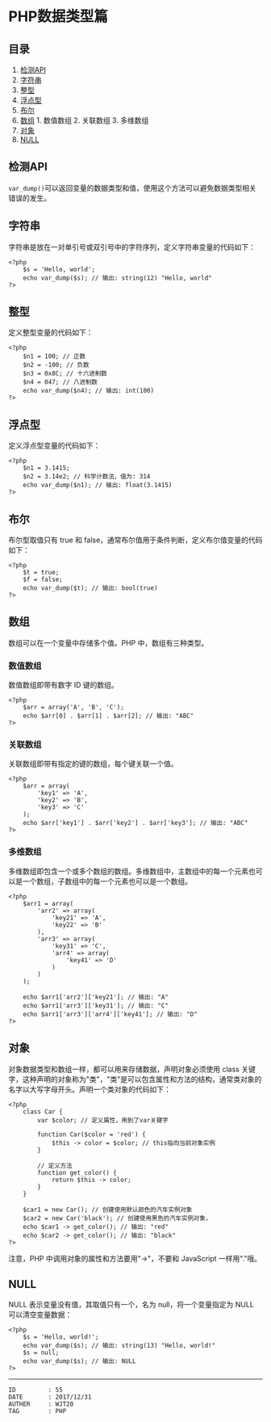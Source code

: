 
# PHP数据类型篇 #

## 目录 ##

1. [检测API](#href1)
2. [字符串](#href2)
3. [整型](#href3)
4. [浮点型](#href4)
5. [布尔](#href5)
6. [数组](#href6)
 [](#href7)   1. 数值数组
 [](#href8)   2. 关联数组
 [](#href9)   3. 多维数组
7. [对象](#href10)
8. [NULL](#href11)

## <a name="href1">检测API</a> ##

`var_dump()`可以返回变量的数据类型和值，使用这个方法可以避免数据类型相关错误的发生。

## <a name="href2">字符串</a> ##

字符串是放在一对单引号或双引号中的字符序列，定义字符串变量的代码如下：

```
<?php
    $s = 'Hello, world';
    echo var_dump($s); // 输出: string(12) "Hello, world"
?>
```

## <a name="href3">整型</a> ##

定义整型变量的代码如下：

```
<?php
    $n1 = 100; // 正数
    $n2 = -100; // 负数
    $n3 = 0x8C; // 十六进制数
    $n4 = 047; // 八进制数
    echo var_dump($n4); // 输出: int(100)
?>
```

## <a name="href4">浮点型</a> ##

定义浮点型变量的代码如下：

```
<?php
    $n1 = 3.1415;
    $n2 = 3.14e2; // 科学计数法，值为: 314
    echo var_dump($n1); // 输出: float(3.1415)
?>
```

## <a name="href5">布尔</a> ##

布尔型取值只有 true 和 false，通常布尔值用于条件判断，定义布尔值变量的代码如下：

```
<?php
    $t = true;
    $f = false;
    echo var_dump($t); // 输出: bool(true)
?>
```

## <a name="href6">数组</a> ##

数组可以在一个变量中存储多个值。PHP 中，数组有三种类型。

### <a name="href6-1">数值数组</a> ###

数值数组即带有数字 ID 键的数组。

```
<?php
    $arr = array('A', 'B', 'C');
    echo $arr[0] . $arr[1] . $arr[2]; // 输出: "ABC"
?>
```

### <a name="href6-2">关联数组</a> ###

关联数组即带有指定的键的数组，每个键关联一个值。

```
<?php
    $arr = array(
        'key1' => 'A',
        'key2' => 'B',
        'key3' => 'C'
    );
    echo $arr['key1'] . $arr['key2'] . $arr['key3']; // 输出: "ABC"
?>
```

### <a name="href6-3">多维数组</a> ###

多维数组即包含一个或多个数组的数组。多维数组中，主数组中的每一个元素也可以是一个数组，子数组中的每一个元素也可以是一个数组。

```
<?php
    $arr1 = array(
        'arr2' => array(
            'key21' => 'A',
            'key22' => 'B'
        ),
        'arr3' => array(
            'key31' => 'C',
            'arr4' => array(
                'key41' => 'D'
            )
        )
    );

    echo $arr1['arr2']['key21']; // 输出: "A"
    echo $arr1['arr3']['key31']; // 输出: "C"
    echo $arr1['arr3']['arr4']['key41']; // 输出: "D"
?>
```

## <a name="href7">对象</a> ##

对象数据类型和数组一样，都可以用来存储数据，声明对象必须使用 class 关键字，这种声明的对象称为"类"，"类"是可以包含属性和方法的结构，通常类对象的名字以大写字母开头。声明一个类对象的代码如下：

```
<?php
    class Car {
        var $color; // 定义属性，用到了var关键字

        function Car($color = 'red') {
            $this -> color = $color; // this指向当前对象实例
        }

        // 定义方法
        function get_color() {
            return $this -> color;
        }
    }

    $car1 = new Car(); // 创建使用默认颜色的汽车实例对象
    $car2 = new Car('black'); // 创建使用黑色的汽车实例对象，
    echo $car1 -> get_color(); // 输出: "red"
    echo $car2 -> get_color(); // 输出: "black"
?>
```

注意，PHP 中调用对象的属性和方法要用"->"，不要和 JavaScript 一样用"."哦。

## <a name="href8">NULL</a> ##

NULL 表示变量没有值，其取值只有一个，名为 null，将一个变量指定为 NULL 可以清空变量数据：

```
<?php
    $s = 'Hello, world!';
    echo var_dump($s); // 输出: string(13) "Hello, world!"
    $s = null;
    echo var_dump($s); // 输出: NULL
?>
```

---

```
ID         : 55
DATE       : 2017/12/31
AUTHER     : WJT20
TAG        : PHP
```
